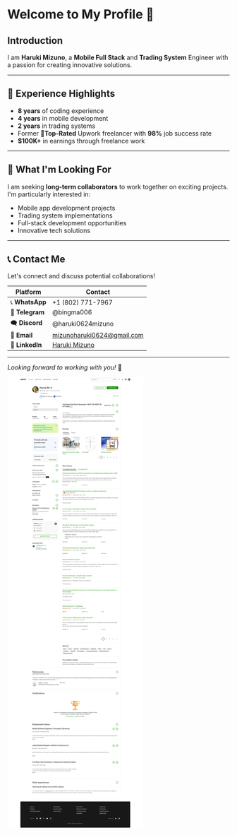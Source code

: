 # Welcome to My Profile 👋

## Introduction
I am **Haruki Mizuno**, a **Mobile Full Stack** and **Trading System** Engineer with a passion for creating innovative solutions.

---

## 🚀 Experience Highlights
- **8 years** of coding experience
- **4 years** in mobile development
- **2 years** in trading systems
- Former 🌟**Top-Rated** Upwork freelancer with **98%** job success rate
- **$100K+** in earnings through freelance work

---

## 🎯 What I'm Looking For
I am seeking **long-term collaborators** to work together on exciting projects. I'm particularly interested in:
- Mobile app development projects
- Trading system implementations
- Full-stack development opportunities
- Innovative tech solutions

---

## 📞 Contact Me
Let's connect and discuss potential collaborations!

| Platform | Contact |
|----------|---------|
| 📞 **WhatsApp** | +1 (802) 771-7967 |
| 📱 **Telegram** | @bingma006 |
| 🗨 **Discord** | @haruki0624mizuno |
| 📧 **Email** | mizunoharuki0624@gmail.com |
| 🔗 **LinkedIn** | [Haruki Mizuno](https://www.linkedin.com/in/haruki-mizuno-6310a6365/) |

---

*Looking forward to working with you!* 🚀

![Upwork Profile](./upwork-profile.png)
